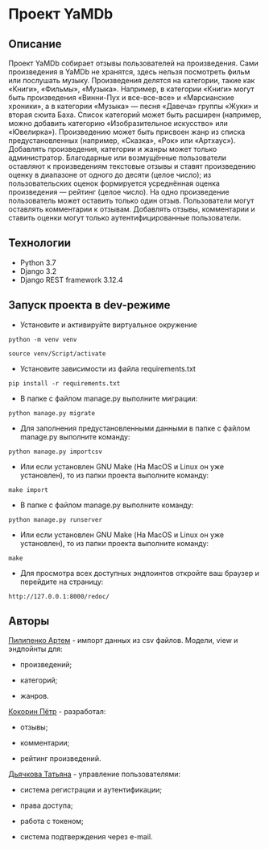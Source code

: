 # Проект YaMDb

## Описание

Проект YaMDb собирает отзывы пользователей на произведения. Сами произведения
в YaMDb не хранятся, здесь нельзя посмотреть фильм или послушать музыку.
Произведения делятся на категории, такие как «Книги», «Фильмы», «Музыка».
Например, в категории «Книги» могут быть произведения «Винни-Пух и
все-все-все» и «Марсианские хроники», а в категории «Музыка» — песня «Давеча»
группы «Жуки» и вторая сюита Баха. Список категорий может быть расширен
(например, можно добавить категорию «Изобразительное искусство» или
«Ювелирка»). Произведению может быть присвоен жанр из списка предустановленных
(например, «Сказка», «Рок» или «Артхаус»). Добавлять произведения, категории
и жанры может только администратор. Благодарные или возмущённые пользователи
оставляют к произведениям текстовые отзывы и ставят произведению оценку в
диапазоне от одного до десяти (целое число); из пользовательских оценок
формируется усреднённая оценка произведения — рейтинг (целое число). На
одно произведение пользователь может оставить только один отзыв. Пользователи
могут оставлять комментарии к отзывам. Добавлять отзывы, комментарии и ставить
оценки могут только аутентифицированные пользователи.

## Технологии

- Python 3.7
- Django 3.2
- Django REST framework 3.12.4

## Запуск проекта в dev-режиме

- Установите и активируйте виртуальное окружение

```text
python -m venv venv
```

```text
source venv/Script/activate
```

- Установите зависимости из файла requirements.txt

```text
pip install -r requirements.txt
```

- В папке с файлом manage.py выполните миграции:

```text
python manage.py migrate
```

- Для заполнения предустановленными данными в папке с файлом manage.py выполните команду:

```text
python manage.py importcsv
```

- Или если установлен GNU Make (На MacOS и Linux он уже установлен),
то из папки проекта выполните команду:

```text
make import
```

- В папке с файлом manage.py выполните команду:

```text
python manage.py runserver
```

- Или если установлен GNU Make (На MacOS и Linux он уже установлен),
то из папки проекта выполните команду:

```text
make
```

- Для просмотра всех доступных эндпоинтов откройте ваш браузер и
перейдите на страницу:

```text
http://127.0.0.1:8000/redoc/
```

## Авторы

[Пилипенко Артем](https://github.com/p-artyom) - импорт данных из csv файлов.
Модели, view и эндпойнты для:

- произведений;

- категорий;

- жанров.

[Кокорин Пётр](https://github.com/KokorinPetr) - разработал:

- отзывы;

- комментарии;

- рейтинг произведений.

[Дьячкова Татьяна](https://github.com/tatiana28-92) - управление пользователями:

- система регистрации и аутентификации;

- права доступа;

- работа с токеном;

- система подтверждения через e-mail.

